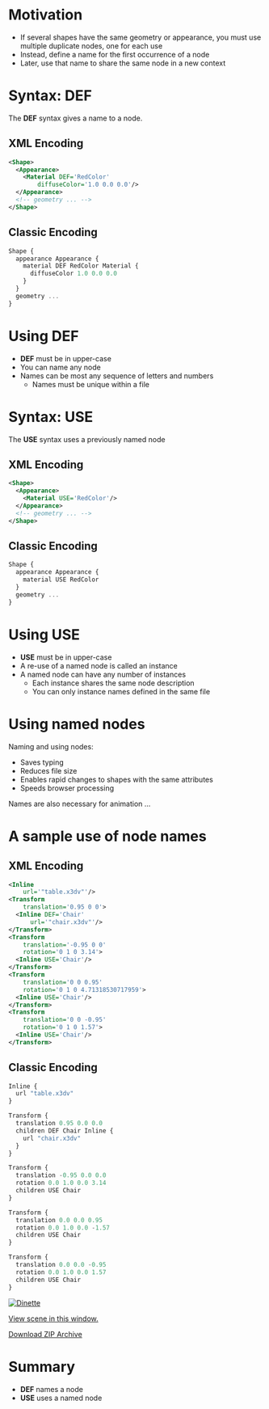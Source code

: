 Motivation
==========

- If several shapes have the same geometry or appearance, you must use multiple duplicate nodes, one for each use
- Instead, define a name for the first occurrence of a node
- Later, use that name to share the same node in a new context

Syntax: DEF
===========

The **DEF** syntax gives a name to a node.

XML Encoding
------------

```xml
<Shape>
  <Appearance>
    <Material DEF='RedColor'
        diffuseColor='1.0 0.0 0.0'/>
  </Appearance>
  <!-- geometry ... -->
</Shape>
```

Classic Encoding
----------------

```js
Shape {
  appearance Appearance {
    material DEF RedColor Material {
      diffuseColor 1.0 0.0 0.0
    }
  }
  geometry ...
}
```

Using DEF
=========

- **DEF** must be in upper-case
- You can name any node
- Names can be most any sequence of letters and numbers 
  - Names must be unique within a file

Syntax: USE
===========

The **USE** syntax uses a previously named node

XML Encoding
------------

```xml
<Shape>
  <Appearance>
    <Material USE='RedColor'/>
  </Appearance>
  <!-- geometry ... -->
</Shape>
```

Classic Encoding
----------------

```js
Shape {
  appearance Appearance {
    material USE RedColor
  }
  geometry ...
}
```

Using USE
=========

- **USE** must be in upper-case
- A re-use of a named node is called an instance
- A named node can have any number of instances 
  - Each instance shares the same node description
  - You can only instance names defined in the same file

Using named nodes
=================

Naming and using nodes:

- Saves typing
- Reduces file size
- Enables rapid changes to shapes with the same attributes
- Speeds browser processing

Names are also necessary for animation ...

A sample use of node names
==========================

XML Encoding
------------

```xml
<Inline
    url='"table.x3dv"'/>
<Transform
    translation='0.95 0 0'>
  <Inline DEF='Chair'
      url='"chair.x3dv"'/>
</Transform>
<Transform
    translation='-0.95 0 0'
    rotation='0 1 0 3.14'>
  <Inline USE='Chair'/>
</Transform>
<Transform
    translation='0 0 0.95'
    rotation='0 1 0 4.71318530717959'>
  <Inline USE='Chair'/>
</Transform>
<Transform
    translation='0 0 -0.95'
    rotation='0 1 0 1.57'>
  <Inline USE='Chair'/>
</Transform>
```

Classic Encoding
----------------

```js
Inline {
  url "table.x3dv"
}

Transform {
  translation 0.95 0.0 0.0
  children DEF Chair Inline {
    url "chair.x3dv"
  }
}

Transform {
  translation -0.95 0.0 0.0
  rotation 0.0 1.0 0.0 3.14
  children USE Chair
}

Transform {
  translation 0.0 0.0 0.95
  rotation 0.0 1.0 0.0 -1.57
  children USE Chair
}

Transform {
  translation 0.0 0.0 -0.95
  rotation 0.0 1.0 0.0 1.57
  children USE Chair
}
```

[![Dinette](https://create3000.github.io/media/tutorials/scenes/dinette/screenshot.png)](https://create3000.github.io/media/tutorials/scenes/dinette/example.html)

[View scene in this window.](https://create3000.github.io/media/tutorials/scenes/dinette/example.html)

[Download ZIP Archive](https://create3000.github.io/media/tutorials/scenes/dinette/dinette.zip)

Summary
=======

- **DEF** names a node
- **USE** uses a named node
